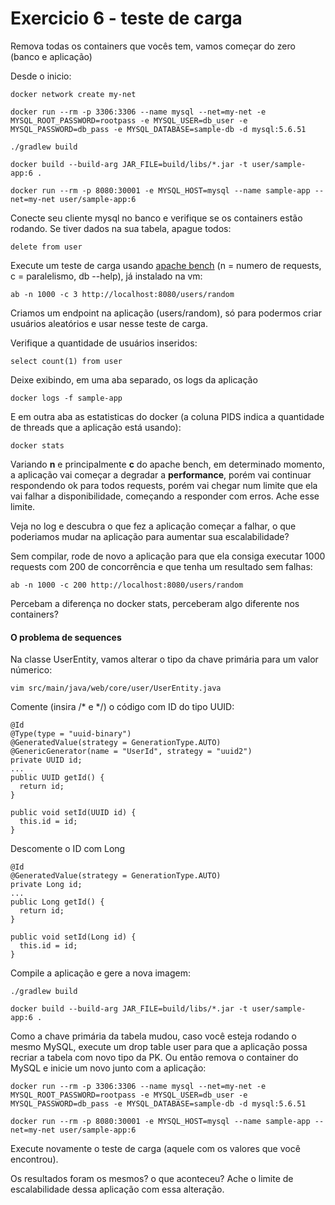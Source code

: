 # Exercicio 6 - teste de carga

Remova todas os containers que vocês tem, vamos começar do zero (banco e aplicação)

Desde o inicio:

```
docker network create my-net

docker run --rm -p 3306:3306 --name mysql --net=my-net -e MYSQL_ROOT_PASSWORD=rootpass -e MYSQL_USER=db_user -e MYSQL_PASSWORD=db_pass -e MYSQL_DATABASE=sample-db -d mysql:5.6.51

./gradlew build

docker build --build-arg JAR_FILE=build/libs/*.jar -t user/sample-app:6 .

docker run --rm -p 8080:30001 -e MYSQL_HOST=mysql --name sample-app --net=my-net user/sample-app:6
```

Conecte seu cliente mysql no banco e verifique se os containers estão rodando. Se tiver dados na sua tabela, apague todos:

```
delete from user
```

Execute um teste de carga usando [apache bench](https://httpd.apache.org/docs/2.4/programs/ab.html) (n = numero de requests, c = paralelismo, db --help), já instalado na vm:

```
ab -n 1000 -c 3 http://localhost:8080/users/random
```

Criamos um endpoint na aplicação (users/random), só para podermos criar usuários aleatórios e usar nesse teste de carga.

Verifique a quantidade de usuários inseridos:

```
select count(1) from user
```

Deixe exibindo, em uma aba separado, os logs da aplicação 

```
docker logs -f sample-app
```

E em outra aba as estatisticas do docker (a coluna PIDS indica a quantidade de threads que a aplicação está usando):

```
docker stats
```

Variando **n** e principalmente **c** do apache bench, em determinado momento, a aplicação vai começar a degradar a **performance**, porém vai continuar respondendo ok para todos requests, porém vai chegar num limite que ela vai falhar a disponibilidade, começando a responder com erros. Ache esse limite.

Veja no log e descubra o que fez a aplicação começar a falhar, o que poderiamos mudar na aplicação para aumentar sua escalabilidade?

Sem compilar, rode de novo a aplicação para que ela consiga executar 1000 requests com 200 de concorrência e que tenha um resultado sem falhas:

```
ab -n 1000 -c 200 http://localhost:8080/users/random
```

Percebam a diferença no docker stats, perceberam algo diferente nos containers?

#### O problema de sequences

Na classe UserEntity, vamos alterar o tipo da chave primária para um valor númerico:

```
vim src/main/java/web/core/user/UserEntity.java
```

Comente (insira /* e */) o código com ID do tipo UUID:
```
@Id
@Type(type = "uuid-binary")
@GeneratedValue(strategy = GenerationType.AUTO)
@GenericGenerator(name = "UserId", strategy = "uuid2")
private UUID id;
...
public UUID getId() {
  return id;
}

public void setId(UUID id) {
  this.id = id;
}
```

Descomente o ID com Long

```
@Id
@GeneratedValue(strategy = GenerationType.AUTO)
private Long id;
...
public Long getId() {
  return id;
}

public void setId(Long id) {
  this.id = id;
}
```

Compile a aplicação e gere a nova imagem:

```
./gradlew build

docker build --build-arg JAR_FILE=build/libs/*.jar -t user/sample-app:6 .
```

Como a chave primária da tabela mudou, caso você esteja rodando o mesmo MySQL, execute um drop table user para que a aplicação possa recriar a tabela com novo tipo da PK. Ou então remova o container do MySQL e inicie um novo junto com a aplicação:

```
docker run --rm -p 3306:3306 --name mysql --net=my-net -e MYSQL_ROOT_PASSWORD=rootpass -e MYSQL_USER=db_user -e MYSQL_PASSWORD=db_pass -e MYSQL_DATABASE=sample-db -d mysql:5.6.51

docker run --rm -p 8080:30001 -e MYSQL_HOST=mysql --name sample-app --net=my-net user/sample-app:6
```

Execute novamente o teste de carga (aquele com os valores que você encontrou). 

Os resultados foram os mesmos? o que aconteceu? Ache o limite de escalabilidade dessa aplicação com essa alteração.
